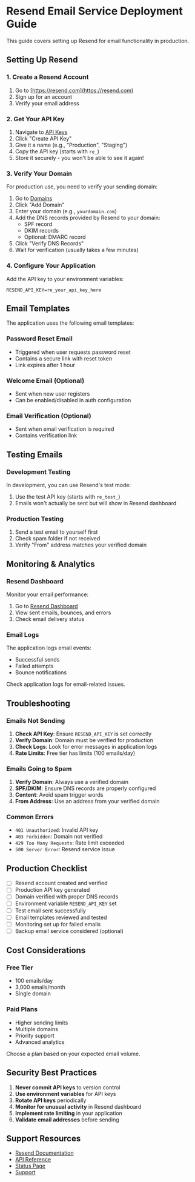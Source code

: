# Resend Email Service Deployment Guide

This guide covers setting up Resend for email functionality in production.

## Setting Up Resend

### 1. Create a Resend Account

1. Go to [https://resend.com](https://resend.com)
2. Sign up for an account
3. Verify your email address

### 2. Get Your API Key

1. Navigate to [API Keys](https://resend.com/api-keys)
2. Click "Create API Key"
3. Give it a name (e.g., "Production", "Staging")
4. Copy the API key (starts with `re_`)
5. Store it securely - you won't be able to see it again!

### 3. Verify Your Domain

For production use, you need to verify your sending domain:

1. Go to [Domains](https://resend.com/domains)
2. Click "Add Domain"
3. Enter your domain (e.g., `yourdomain.com`)
4. Add the DNS records provided by Resend to your domain:
   - SPF record
   - DKIM records
   - Optional: DMARC record
5. Click "Verify DNS Records"
6. Wait for verification (usually takes a few minutes)

### 4. Configure Your Application

Add the API key to your environment variables:

```env
RESEND_API_KEY=re_your_api_key_here
```

## Email Templates

The application uses the following email templates:

### Password Reset Email
- Triggered when user requests password reset
- Contains a secure link with reset token
- Link expires after 1 hour

### Welcome Email (Optional)
- Sent when new user registers
- Can be enabled/disabled in auth configuration

### Email Verification (Optional)
- Sent when email verification is required
- Contains verification link

## Testing Emails

### Development Testing

In development, you can use Resend's test mode:
1. Use the test API key (starts with `re_test_`)
2. Emails won't actually be sent but will show in Resend dashboard

### Production Testing

1. Send a test email to yourself first
2. Check spam folder if not received
3. Verify "From" address matches your verified domain

## Monitoring & Analytics

### Resend Dashboard

Monitor your email performance:
1. Go to [Resend Dashboard](https://resend.com/emails)
2. View sent emails, bounces, and errors
3. Check email delivery status

### Email Logs

The application logs email events:
- Successful sends
- Failed attempts
- Bounce notifications

Check application logs for email-related issues.

## Troubleshooting

### Emails Not Sending

1. **Check API Key**: Ensure `RESEND_API_KEY` is set correctly
2. **Verify Domain**: Domain must be verified for production
3. **Check Logs**: Look for error messages in application logs
4. **Rate Limits**: Free tier has limits (100 emails/day)

### Emails Going to Spam

1. **Verify Domain**: Always use a verified domain
2. **SPF/DKIM**: Ensure DNS records are properly configured
3. **Content**: Avoid spam trigger words
4. **From Address**: Use an address from your verified domain

### Common Errors

- `401 Unauthorized`: Invalid API key
- `403 Forbidden`: Domain not verified
- `429 Too Many Requests`: Rate limit exceeded
- `500 Server Error`: Resend service issue

## Production Checklist

- [ ] Resend account created and verified
- [ ] Production API key generated
- [ ] Domain verified with proper DNS records
- [ ] Environment variable `RESEND_API_KEY` set
- [ ] Test email sent successfully
- [ ] Email templates reviewed and tested
- [ ] Monitoring set up for failed emails
- [ ] Backup email service considered (optional)

## Cost Considerations

### Free Tier
- 100 emails/day
- 3,000 emails/month
- Single domain

### Paid Plans
- Higher sending limits
- Multiple domains
- Priority support
- Advanced analytics

Choose a plan based on your expected email volume.

## Security Best Practices

1. **Never commit API keys** to version control
2. **Use environment variables** for API keys
3. **Rotate API keys** periodically
4. **Monitor for unusual activity** in Resend dashboard
5. **Implement rate limiting** in your application
6. **Validate email addresses** before sending

## Support Resources

- [Resend Documentation](https://resend.com/docs)
- [API Reference](https://resend.com/docs/api-reference)
- [Status Page](https://status.resend.com)
- [Support](https://resend.com/support)
